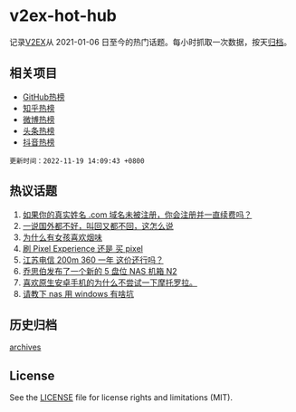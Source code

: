 # v2ex-hot-hub

 记录[V2EX](https://www.v2ex.com/)从 2021-01-06 日至今的热门话题。每小时抓取一次数据，按天[归档](archives)。
 
 ## 相关项目

- [GitHub热榜](https://github.com/lonnyzhang423/github-hot-hub)
- [知乎热榜](https://github.com/lonnyzhang423/zhihu-hot-hub)
- [微博热榜](https://github.com/lonnyzhang423/weibo-hot-hub)
- [头条热榜](https://github.com/lonnyzhang423/toutiao-hot-hub)
- [抖音热榜](https://github.com/lonnyzhang423/douyin-hot-hub)


 `更新时间：2022-11-19 14:09:43 +0800`

## 热议话题

1. [如果你的真实姓名 .com 域名未被注册，你会注册并一直续费吗？](https://www.v2ex.com/t/896325)
1. [一说国外都不好，叫回又都不回，这怎么说](https://www.v2ex.com/t/896269)
1. [为什么有女孩喜欢烟味](https://www.v2ex.com/t/896236)
1. [刷 Pixel Experience 还是 买 pixel](https://www.v2ex.com/t/896215)
1. [江苏电信 200m 360 一年 这价还行吗？](https://www.v2ex.com/t/896252)
1. [乔思伯发布了一个新的 5 盘位 NAS 机箱 N2](https://www.v2ex.com/t/896321)
1. [喜欢原生安卓手机的为什么不尝试一下摩托罗拉。](https://www.v2ex.com/t/896311)
1. [请教下 nas 用 windows 有啥坑](https://www.v2ex.com/t/896363)

## 历史归档

[archives](archives)

## License

See the [LICENSE](LICENSE) file for license rights and limitations (MIT).
